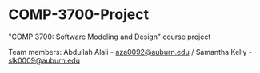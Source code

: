 # COMP-3700-Project

"COMP 3700: Software Modeling and Design" course project

Team members: Abdullah Alali - aza0092@auburn.edu / Samantha Kelly - slk0009@auburn.edu
